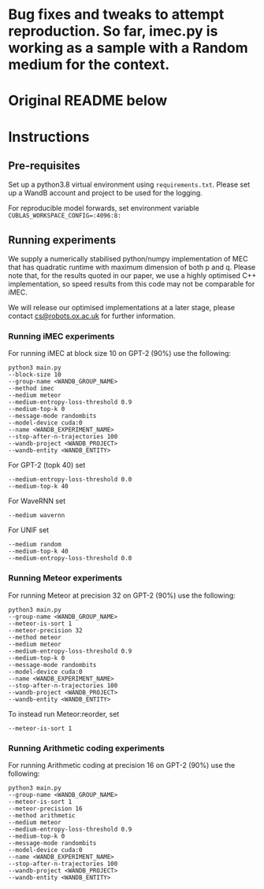 

# Bug fixes and tweaks to attempt reproduction. So far, imec.py is working as a sample with a Random medium for the context.

# Original README below

# Instructions

## Pre-requisites

Set up a python3.8 virtual environment using ```requirements.txt```.
Please set up a WandB account and project to be used for the logging.

For reproducible model forwards, set environment variable
```CUBLAS_WORKSPACE_CONFIG=:4096:8:```

## Running experiments

We supply a numerically stabilised python/numpy implementation of MEC that has quadratic runtime with
maximum dimension of both p and q.
Please note that, for the results quoted in our paper, we use a highly optimised C++ implementation,
so speed results from this code may not be comparable for iMEC. 

We will release our optimised implementations at a later stage, please contact cs@robots.ox.ac.uk for further information.

### Running iMEC experiments

For running iMEC at block size 10 on GPT-2 (90%) use the following:

```
python3 main.py 
--block-size 10
--group-name <WANDB_GROUP_NAME>
--method imec 
--medium meteor
--medium-entropy-loss-threshold 0.9
--medium-top-k 0 
--message-mode randombits
--model-device cuda:0
--name <WANDB_EXPERIMENT_NAME>
--stop-after-n-trajectories 100
--wandb-project <WANDB_PROJECT>
--wandb-entity <WANDB_ENTITY>
```

For GPT-2 (topk 40) set
```
--medium-entropy-loss-threshold 0.0
--medium-top-k 40
```

For WaveRNN set
```
--medium wavernn
```

For UNIF set
```
--medium random
--medium-top-k 40
--medium-entropy-loss-threshold 0.0
```

### Running Meteor experiments

For running Meteor at precision 32 on GPT-2 (90%) use the following:
```
python3 main.py 
--group-name <WANDB_GROUP_NAME>
--meteor-is-sort 1
--meteor-precision 32
--method meteor 
--medium meteor
--medium-entropy-loss-threshold 0.9
--medium-top-k 0 
--message-mode randombits
--model-device cuda:0
--name <WANDB_EXPERIMENT_NAME>
--stop-after-n-trajectories 100
--wandb-project <WANDB_PROJECT>
--wandb-entity <WANDB_ENTITY>
```

To instead run Meteor:reorder, set
```
--meteor-is-sort 1
```

### Running Arithmetic coding experiments 

For running Arithmetic coding at precision 16 on GPT-2 (90%) use the following:
```
python3 main.py 
--group-name <WANDB_GROUP_NAME>
--meteor-is-sort 1
--meteor-precision 16
--method arithmetic
--medium meteor
--medium-entropy-loss-threshold 0.9
--medium-top-k 0 
--message-mode randombits
--model-device cuda:0
--name <WANDB_EXPERIMENT_NAME>
--stop-after-n-trajectories 100
--wandb-project <WANDB_PROJECT>
--wandb-entity <WANDB_ENTITY>
```
